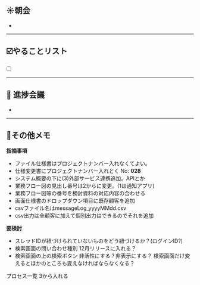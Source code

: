 ## **☀️**朝会

- 

---
## ☑️やることリスト

- [ ]  


---
## 📌 進捗会議

- 


---
## 📝その他メモ

**指摘事項**
- ファイル仕様書はプロジェクトナンバー入れなくてよい。
- 仕様変更書にプロジェクトナンバー入れとく
  No: **028**
- システム概要の下に(3)外部サービス連携追加。APIとか
- 業務フロー図の見出し番号は2からに変更。(1は通知アプリ)
- 業務フロー図等の番号を検討資料の対応内容の合わせる
- 画面仕様書のドロップダウン項目に既存顧客を追加
- csvファイル名はmessageLog_yyyyMMdd.csv
- csv出力は全顧客に加えて個別出力はできるのでそれを追加

**要検討**
- スレッドIDが紐づけられていないものをどう紐づけるか？(ログインID?)
- 検索画面の問い合わせ種別
  12月リリースに入れる？
- 検索画面の上の検索ボタン
  非活性にする？非表示にする？
  検索画面だけ変えるとほかのところも変えなければならなくなる？



プロセス一覧
3から入れる
